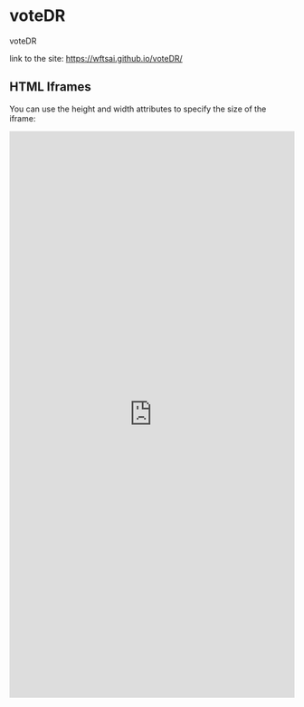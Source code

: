 # voteDR
voteDR

link to the site:  https://wftsai.github.io/voteDR/

<html>
<body>

<h2>HTML Iframes</h2>
<p>You can use the height and width attributes to specify the size of the iframe:</p>

<iframe id="GASiframe" onload="iframeLoaded('GASiframe')" src="https://script.google.com/macros/s/AKfycbzfbo6mGIMWtypiL12klF6Np4kRGWQjFevoIJmNFJQiMhZs_yM1/exec" frameborder="0" width="100%" height="1000px"></iframe>

</body>
</html>

